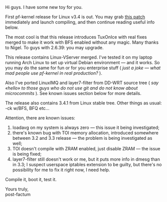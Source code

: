 Hi guys. I have some new toy for you.  
  
First pf-kernel release for Linux v3.4 is out. You may grab [this patch](http://pf.natalenko.name/sources/3.4/patch-3.4.1-pf.bz2) immediately and launch compiling, and then continue reading useful info below.  
  
The most cool is that this release introduces TuxOnIce with real fixes merged to make it work with BFS enabled without any magic. Many thanks to Nigel. To guys with 2.6.39: you may upgrade.  
  
This release contains Linux-VServer merged. I've tested it on my laptop running Arch Linux to set up virtual Debian environment — and it works. So you may do the same for fun or for you enterprise stuff ( _just a joke — what mad people use pf-kernel in real production?_ ).  
  
Also I've ported LinuxIMQ and layer7-filter from DD-WRT source tree ( _say «hello» to those guys who do not use git and do not know about microcommits_ ). See known issues section below for more details.  
  
The release also contains 3.4.1 from Linux stable tree. Other things as usual: -ck w/BFS, BFQ etc…  
  
Attention, there are known issues:  
  


  1. loadavg on my system is always zero — this issue it being investigated;
  2. there's known bug with TOI memory allocation, introduced somewhere between 3.2 and 3.3 release — the problem is being investigated as well;
  3. TOI doesn't compile with ZRAM enabled, just disable ZRAM — the issue is being fixed;
  4. layer7-filter still doesn't work or me, but it puts more info in dmesg than in 3.3; I suspect userspace iptables extension to be guilty, but there's no possibility for me to fix it right now, I need help.

  
Compile it, boot it, test it.  
  
Yours truly,  
  post-factum
